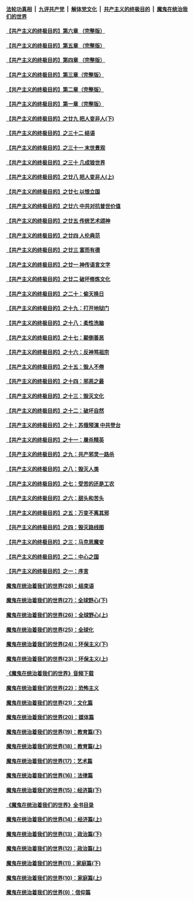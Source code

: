 

####  [法轮功真相](../../../../basic/blob/master/README.md?t=06140601) &nbsp;|&nbsp; [九评共产党](../../../../9ping.md/blob/master/README.md?t=06140601) &nbsp;|&nbsp; [解体党文化](../../../../jtdwh.md/blob/master/README.md?t=06140601)  &nbsp;|&nbsp; [共产主义的终极目的](../../../../gczydzjmd.md/blob/master/README.md?t=06140601) &nbsp;|&nbsp; [魔鬼在统治我们的世界](../../../../mgztzwmdsj.md/blob/master/README.md?t=06140601) 

#### [【共产主义的终极目的】第六章 （完整版）](../pages/nsc422/n11428913.md?t=06140601) 

#### [【共产主义的终极目的】第五章 （完整版）](../pages/nsc422/n11428912.md?t=06140601) 

#### [【共产主义的终极目的】第四章 （完整版）](../pages/nsc422/n11428907.md?t=06140601) 

#### [【共产主义的终极目的】第三章（完整版）](../pages/nsc422/n11428848.md?t=06140601) 

#### [【共产主义的终极目的】第二章（完整版）](../pages/nsc422/n11428831.md?t=06140601) 

#### [【共产主义的终极目的】第一章（完整版）](../pages/nsc422/n11417651.md?t=06140601) 

#### [【共产主义的终极目的】之廿九 把人变非人(下)](../pages/nsc422/n11344140.md?t=06140601) 

#### [【共产主义的终极目的】之三十二 结语](../pages/nsc422/n11360535.md?t=06140601) 

#### [【共产主义的终极目的】之三十一 末世景观](../pages/nsc422/n11351129.md?t=06140601) 

#### [【共产主义的终极目的】之三十 几成狼世界](../pages/nsc422/n11348280.md?t=06140601) 

#### [【共产主义的终极目的】之廿八 把人变非人(上)](../pages/nsc422/n11340492.md?t=06140601) 

#### [【共产主义的终极目的】之廿七 以恨立国](../pages/nsc422/n11336944.md?t=06140601) 

#### [【共产主义的终极目的】之廿六 中共对抗普世价值](../pages/nsc422/n11324785.md?t=06140601) 

#### [【共产主义的终极目的】之廿五 传统艺术颂神](../pages/nsc422/n11296396.md?t=06140601) 

#### [【共产主义的终极目的】之廿四 人伦典范](../pages/nsc422/n11296397.md?t=06140601) 

#### [【共产主义的终极目的】之廿三 富而有德](../pages/nsc422/n11283598.md?t=06140601) 

#### [【共产主义的终极目的】之廿一 神传语言文字](../pages/nsc422/n11263265.md?t=06140601) 

#### [【共产主义的终极目的】之廿二 破坏修炼文化](../pages/nsc422/n11245728.md?t=06140601) 

#### [【共产主义的终极目的】之二十：偷天换日](../pages/nsc422/n11238846.md?t=06140601) 

#### [【共产主义的终极目的】之十九：打开地狱门](../pages/nsc422/n11206376.md?t=06140601) 

#### [【共产主义的终极目的】之十八：柔性洗脑](../pages/nsc422/n11199994.md?t=06140601) 

#### [【共产主义的终极目的】之十七：颠倒善恶](../pages/nsc422/n11179782.md?t=06140601) 

#### [【共产主义的终极目的】之十六：反神骂祖宗](../pages/nsc422/n11166798.md?t=06140601) 

#### [【共产主义的终极目的】之十五：毁人不倦](../pages/nsc422/n11166792.md?t=06140601) 

#### [【共产主义的终极目的】之十四：邪恶之最](../pages/nsc422/n11150249.md?t=06140601) 

#### [【共产主义的终极目的】之十三：毁灭文化](../pages/nsc422/n11135227.md?t=06140601) 

#### [【共产主义的终极目的】之十二：破坏自然](../pages/nsc422/n11135214.md?t=06140601) 

#### [【共产主义的终极目的】之十：苏俄预演 中共登台](../pages/nsc422/n11118424.md?t=06140601) 

#### [【共产主义的终极目的】之十一：屠杀精英](../pages/nsc422/n11118442.md?t=06140601) 

#### [【共产主义的终极目的】之九：共产邪灵一路杀](../pages/nsc422/n11114139.md?t=06140601) 

#### [【共产主义的终极目的】之八：毁灭人类](../pages/nsc422/n11108503.md?t=06140601) 

#### [【共产主义的终极目的】之七：受苦的还是工农](../pages/nsc422/n11101809.md?t=06140601) 

#### [【共产主义的终极目的】之六：甜头和苦头](../pages/nsc422/n11096971.md?t=06140601) 

#### [【共产主义的终极目的】之五：万变不离其邪](../pages/nsc422/n11091285.md?t=06140601) 

#### [【共产主义的终极目的】之四：毁灭路线图](../pages/nsc422/n11086284.md?t=06140601) 

#### [【共产主义的终极目的】之三：马克思魔变](../pages/nsc422/n11061941.md?t=06140601) 

#### [【共产主义的终极目的】之二：中心之国](../pages/nsc422/n11047728.md?t=06140601) 

#### [【共产主义的终极目的】之一：序言](../pages/nsc422/n11086077.md?t=06140601) 

#### [魔鬼在统治着我们的世界(28)：结束语](../pages/nsc422/n10936246.md?t=06140601) 

#### [魔鬼在统治着我们的世界(27)：全球野心(下)](../pages/nsc422/n10928319.md?t=06140601) 

#### [魔鬼在统治着我们的世界(26)：全球野心(上)](../pages/nsc422/n10900318.md?t=06140601) 

#### [魔鬼在统治着我们的世界(25)：全球化](../pages/nsc422/n10788205.md?t=06140601) 

#### [魔鬼在统治着我们的世界(24)：环保主义(下)](../pages/nsc422/n10695307.md?t=06140601) 

#### [魔鬼在统治着我们的世界(23)：环保主义(上)](../pages/nsc422/n10688613.md?t=06140601) 

#### [《魔鬼在统治着我们的世界》音频下载](../pages/nsc422/n10635553.md?t=06140601) 

#### [魔鬼在统治着我们的世界(22)：恐怖主义](../pages/nsc422/n10614727.md?t=06140601) 

#### [魔鬼在统治着我们的世界(21)：文化篇](../pages/nsc422/n10597706.md?t=06140601) 

#### [魔鬼在统治着我们的世界(20)：媒体篇](../pages/nsc422/n10586579.md?t=06140601) 

#### [魔鬼在统治着我们的世界(19)：教育篇(下)](../pages/nsc422/n10564808.md?t=06140601) 

#### [魔鬼在统治着我们的世界(18)：教育篇(上)](../pages/nsc422/n10526970.md?t=06140601) 

#### [魔鬼在统治着我们的世界(17)：艺术篇](../pages/nsc422/n10499093.md?t=06140601) 

#### [魔鬼在统治着我们的世界(16)：法律篇](../pages/nsc422/n10485969.md?t=06140601) 

#### [魔鬼在统治着我们的世界(15)：经济篇(下)](../pages/nsc422/n10469975.md?t=06140601) 

#### [《魔鬼在统治着我们的世界》全书目录](../pages/nsc422/n10464261.md?t=06140601) 

#### [魔鬼在统治着我们的世界(14)：经济篇(上)](../pages/nsc422/n10457370.md?t=06140601) 

#### [魔鬼在统治着我们的世界(13)：政治篇(下)](../pages/nsc422/n10448270.md?t=06140601) 

#### [魔鬼在统治着我们的世界(12)：政治篇(上)](../pages/nsc422/n10444576.md?t=06140601) 

#### [魔鬼在统治着我们的世界(11)：家庭篇(下)](../pages/nsc422/n10440961.md?t=06140601) 

#### [魔鬼在统治着我们的世界(10)：家庭篇(上)](../pages/nsc422/n10435448.md?t=06140601) 

#### [魔鬼在统治着我们的世界(9)：信仰篇](../pages/nsc422/n10432159.md?t=06140601) 

